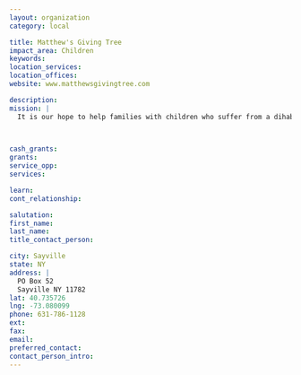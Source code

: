 ```yaml
---
layout: organization
category: local

title: Matthew's Giving Tree
impact_area: Children
keywords: 
location_services: 
location_offices: 
website: www.matthewsgivingtree.com

description: 
mission: |
  It is our hope to help families with children who suffer from a dihabilitating disease enjoy the big and little things in life. We want to ease their struggles as they create their own version of "normal", so they too can enjoy their time with their child. We are grateful for all your support and hope you can help us write the next chapter in memory of an amazing little boy who started our story. Just as a tree has many branches, we hope to reach out to other families to provide them the opportunity to begin a story of their own.

  

cash_grants: 
grants: 
service_opp: 
services: 

learn: 
cont_relationship: 

salutation: 
first_name: 
last_name: 
title_contact_person: 

city: Sayville
state: NY
address: |
  PO Box 52  
  Sayville NY 11782
lat: 40.735726
lng: -73.080099
phone: 631-786-1128
ext: 
fax: 
email: 
preferred_contact: 
contact_person_intro: 
---
```

